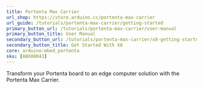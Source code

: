 ```yaml
---
title: Portenta Max Carrier
url_shop: https://store.arduino.cc/portenta-max-carrier
url_guide: /tutorials/portenta-max-carrier/getting-started
primary_button_url: /tutorials/portenta-max-carrier/user-manual
primary_button_title: User Manual
secondary_button_url: /tutorials/portenta-max-carrier/x8-getting-started
secondary_button_title: Get Started With X8
core: arduino:mbed_portenta
sku: [ABX00043]
---
```


Transform your Portenta board to an edge computer solution with the Portenta Max Carrier.
